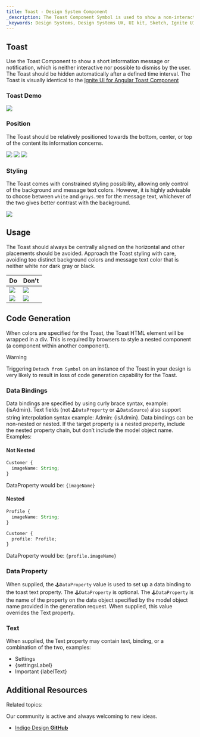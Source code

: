 ```yaml
---
title: Toast - Design System Component
_description: The Toast Component Symbol is used to show a non-interactive information message or notification.
_keywords: Design Systems, Design Systems UX, UI kit, Sketch, Ignite UI for Angular, Sketch to Angular, Sketch to Angular, Angular, Angular Design System, Export code from Sketch, Design Kits for Angular, Sketch HTML, Sketch to HTML, Sketch UI kits
---
```


## Toast

Use the Toast Component to show a short information message or notification, which is neither interactive nor possible to dismiss by the user. The Toast should be hidden automatically after a defined time interval. The Toast is visually identical to the [Ignite UI for Angular Toast Component](https://www.infragistics.com/products/ignite-ui-angular/angular/components/toast.html)

### Toast Demo

![](../images/toast_demo.png)

### Position

The Toast should be relatively positioned towards the bottom, center, or top of the content its information concerns.

![](../images/toast_bottom.png)
![](../images/toast_center.png)
![](../images/toast_top.png)

### Styling

The Toast comes with constrained styling possibility, allowing only control of the background and message text colors. However, it is highly advisable to choose between `white` and `grays.900` for the message text, whichever of the two gives better contrast with the background.

![](../images/toast_styling.png)

## Usage

The Toast should always be centrally aligned on the horizontal and other placements should be avoided. Approach the Toast styling with care, avoiding too distinct background colors and message text color that is neither white nor dark gray or black.

| Do                           | Don't                          |
| ---------------------------- | ------------------------------ |
| ![](../images/toast_do1.png) | ![](../images/toast_dont1.png) |
| ![](../images/toast_do2.png) | ![](../images/toast_dont2.png) |

## Code Generation

When colors are specified for the Toast, the Toast HTML element will be wrapped in a div. This is required by browsers to style a nested component (a component within another component).

> [!WARNING]
> Triggering `Detach from Symbol` on an instance of the Toast in your design is very likely to result in loss of code generation capability for the Toast.

### Data Bindings

Data bindings are specified by using curly brace syntax, example: {isAdmin}. Text fields (not `🕹️DataProperty` or `🕹️DataSource`) also support string interpolation syntax example: Admin: {isAdmin}. Data bindings can be non-nested or nested. If the target property is a nested property, include the nested property chain, but don’t include the model object name. Examples:

#### Not Nested

```typescript
Customer {
  imageName: String;
}
```

DataProperty would be: `{imageName}`

#### Nested

```typescript
Profile {
  imageName: String;
}

Customer {
  profile: Profile;
}
```

DataProperty would be: `{profile.imageName}`

### Data Property

When supplied, the `🕹️DataProperty` value is used to set up a data binding to the toast text property. The `🕹️DataProperty` is optional. The `🕹️DataProperty` is the name of the property on the data object specified by the model object name provided in the generation request. When supplied, this value overrides the Text property.

### Text

When supplied, the Text property may contain text, binding, or a combination of the two, examples:

- Settings
- {settingsLabel}
- Important {labelText}

## Additional Resources

Related topics:

Our community is active and always welcoming to new ideas.

- [Indigo Design **GitHub**](https://github.com/IgniteUI/design-system-docfx)
